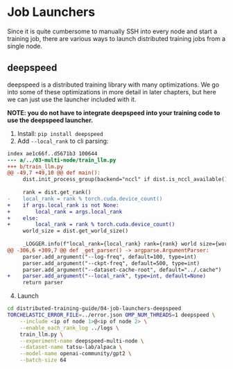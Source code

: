 # Job Launchers

Since it is quite cumbersome to manually SSH into every node and start a training job, there are various ways to launch distributed training jobs from a single node.

## deepspeed

deepspeed is a distributed training library with many optimizations. We go into some of these optimizations in more detail in later chapters, but here we can just use the launcher included with it.

**NOTE: you do not have to integrate deepspeed into your training code to use the deepspeed launcher.**

1. Install: `pip install deepspeed`
2. Add `--local_rank` to cli parsing:

```diff --git a/../03-multi-node/train_llm.py b/train_llm.py
index ae1c66f..d5671b3 100644
--- a/../03-multi-node/train_llm.py
+++ b/train_llm.py
@@ -49,7 +49,10 @@ def main():
     dist.init_process_group(backend="nccl" if dist.is_nccl_available() else "mpi")
 
     rank = dist.get_rank()
-    local_rank = rank % torch.cuda.device_count()
+    if args.local_rank is not None:
+        local_rank = args.local_rank
+    else:
+        local_rank = rank % torch.cuda.device_count()
     world_size = dist.get_world_size()
 
     _LOGGER.info(f"local_rank={local_rank} rank={rank} world size={world_size}")
@@ -306,6 +309,7 @@ def _get_parser() -> argparse.ArgumentParser:
     parser.add_argument("--log-freq", default=100, type=int)
     parser.add_argument("--ckpt-freq", default=500, type=int)
     parser.add_argument("--dataset-cache-root", default="../.cache")
+    parser.add_argument("--local_rank", type=int, default=None)
     return parser
```

4. Launch

```bash
cd distributed-training-guide/04-job-launchers-deepspeed
TORCHELASTIC_ERROR_FILE=../error.json OMP_NUM_THREADS=1 deepspeed \
    --include <ip of node 1>@<ip of node 2> \
    --enable_each_rank_log ../logs \
    train_llm.py \
    --experiment-name deepspeed-multi-node \
    --dataset-name tatsu-lab/alpaca \
    --model-name openai-community/gpt2 \
    --batch-size 64
```
